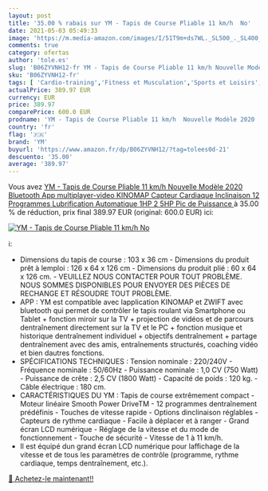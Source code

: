 ```yaml
---
layout: post
title: '35.00 % rabais sur YM - Tapis de Course Pliable 11 km/h  No'
date: 2021-05-03 05:49:33
image: 'https://m.media-amazon.com/images/I/51T9m+ds7WL._SL500_._SL400_.jpg'
comments: true
category: ofertas
author: 'tole.es'
slug: 'B06ZYVNH12-fr YM - Tapis de Course Pliable 11 km/h Nouvelle Modèle 2020...'
sku: 'B06ZYVNH12-fr'
tags: [ 'Cardio-training','Fitness et Musculation','Sports et Loisirs','Tapis de course','ym', ]
actualPrice: 389.97 EUR
currency: EUR
price: 389.97
comparePrice: 600.0 EUR
prodname: 'YM - Tapis de Course Pliable 11 km/h  Nouvelle Modèle 2020  Bluetooth  App multiplayer-video KINOMAP  Capteur Cardiaque  Inclinaison  12 Programmes  Lubrification Automatique  1HP  2 5HP Pic de Puissance '
country: 'fr'
flag: '🇫🇷'
brand: 'YM'
buyurl: 'https://www.amazon.fr/dp/B06ZYVNH12/?tag=tolees0d-21'
descuento: '35.00'
average: '389.97'
---
```


Vous avez [YM - Tapis de Course Pliable 11 km/h  Nouvelle Modèle 2020  Bluetooth  App multiplayer-video KINOMAP  Capteur Cardiaque  Inclinaison  12 Programmes  Lubrification Automatique  1HP  2 5HP Pic de Puissance ](https://www.amazon.fr/dp/B06ZYVNH12/?tag=tolees0d-21)  à  35.00 % de réduction, prix final  389.97 EUR (original: 600.0 EUR) ici:

[![YM - Tapis de Course Pliable 11 km/h  No](https://m.media-amazon.com/images/I/51T9m+ds7WL._SL500_._SL400_.jpg)](https://www.amazon.fr/dp/B06ZYVNH12/?tag=tolees0d-21)

ℹ️:

- Dimensions du tapis de course : 103 x 36 cm - Dimensions du produit prêt à lemploi : 126 x 64 x 126 cm - Dimensions du produit plié : 60 x 64 x 126 cm. - VEUILLEZ NOUS CONTACTER POUR TOUT PROBLÈME. NOUS SOMMES DISPONIBLES POUR ENVOYER DES PIÈCES DE RECHANGE ET RÉSOUDRE TOUT PROBLÈME.
- APP : YM est compatible avec lapplication KINOMAP et ZWIFT avec bluetooth qui permet de contrôler le tapis roulant via Smartphone ou Tablet + fonction miroir sur la TV + projection de vidéos et de parcours dentraînement directement sur la TV et le PC + fonction musique et historique dentraînement individuel + objectifs dentraînement + partage dentraînement avec des amis, entraînements structurés, coaching vidéo et bien dautres fonctions.
- SPÉCIFICATIONS TECHNIQUES : Tension nominale : 220/240V - Fréquence nominale : 50/60Hz - Puissance nominale : 1,0 CV (750 Watt) - Puissance de crête : 2,5 CV (1800 Watt) - Capacité de poids : 120 kg. - Câble électrique : 180 cm.
- CARACTÉRISTIQUES DU YM : Tapis de course extrêmement compact - Moteur linéaire Smooth Power DriveTM - 12 programmes dentraînement prédéfinis - Touches de vitesse rapide - Options dinclinaison réglables - Capteurs de rythme cardiaque - Facile à déplacer et à ranger - Grand écran LCD numérique - Réglage de la vitesse et du mode de fonctionnement - Touche de sécurité - Vitesse de 1 à 11 km/h.
- Il est équipé dun grand écran LCD numérique pour laffichage de la vitesse et de tous les paramètres de contrôle (programme, rythme cardiaque, temps dentraînement, etc.).

[🛒 Achetez-le maintenant!!](https://www.amazon.fr/dp/B06ZYVNH12/?tag=tolees0d-21)
